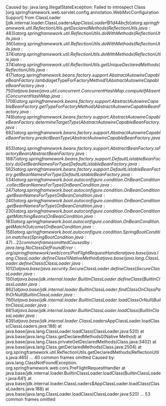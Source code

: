 Caused by: java.lang.IllegalStateException: Failed to introspect Class [org.springframework.web.servlet.config.annotation.WebMvcConfigurationSupport] from ClassLoader [jdk.internal.loader.ClassLoaders$AppClassLoader@1d44bcfa]
	at org.springframework.util.ReflectionUtils.getDeclaredMethods(ReflectionUtils.java:483)
	at org.springframework.util.ReflectionUtils.doWithMethods(ReflectionUtils.java:360)
	at org.springframework.util.ReflectionUtils.doWithMethods(ReflectionUtils.java:374)
	at org.springframework.util.ReflectionUtils.doWithMethods(ReflectionUtils.java:374)
	at org.springframework.util.ReflectionUtils.getUniqueDeclaredMethods(ReflectionUtils.java:417)
	at org.springframework.beans.factory.support.AbstractAutowireCapableBeanFactory.lambda$getTypeForFactoryMethod$1(AbstractAutowireCapableBeanFactory.java:750)
	at java.base/java.util.concurrent.ConcurrentHashMap.computeIfAbsent(ConcurrentHashMap.java:1708)
	at org.springframework.beans.factory.support.AbstractAutowireCapableBeanFactory.getTypeForFactoryMethod(AbstractAutowireCapableBeanFactory.java:749)
	at org.springframework.beans.factory.support.AbstractAutowireCapableBeanFactory.determineTargetType(AbstractAutowireCapableBeanFactory.java:682)
	at org.springframework.beans.factory.support.AbstractAutowireCapableBeanFactory.predictBeanType(AbstractAutowireCapableBeanFactory.java:653)
	at org.springframework.beans.factory.support.AbstractBeanFactory.isFactoryBean(AbstractBeanFactory.java:1687)
	at org.springframework.beans.factory.support.DefaultListableBeanFactory.doGetBeanNamesForType(DefaultListableBeanFactory.java:562)
	at org.springframework.beans.factory.support.DefaultListableBeanFactory.getBeanNamesForType(DefaultListableBeanFactory.java:534)
	at org.springframework.boot.autoconfigure.condition.OnBeanCondition.collectBeanNamesForType(OnBeanCondition.java:247)
	at org.springframework.boot.autoconfigure.condition.OnBeanCondition.getBeanNamesForType(OnBeanCondition.java:240)
	at org.springframework.boot.autoconfigure.condition.OnBeanCondition.getBeanNamesForType(OnBeanCondition.java:230)
	at org.springframework.boot.autoconfigure.condition.OnBeanCondition.getMatchingBeans(OnBeanCondition.java:183)
	at org.springframework.boot.autoconfigure.condition.OnBeanCondition.getMatchOutcome(OnBeanCondition.java:158)
	at org.springframework.boot.autoconfigure.condition.SpringBootCondition.matches(SpringBootCondition.java:47)
	... 22 common frames omitted
Caused by: java.lang.NoClassDefFoundError: org/springframework/web/cors/PreFlightRequestHandler
	at java.base/java.lang.ClassLoader.defineClass1(Native Method)
	at java.base/java.lang.ClassLoader.defineClass(ClassLoader.java:1012)
	at java.base/java.security.SecureClassLoader.defineClass(SecureClassLoader.java:150)
	at java.base/jdk.internal.loader.BuiltinClassLoader.defineClass(BuiltinClassLoader.java:862)
	at java.base/jdk.internal.loader.BuiltinClassLoader.findClassOnClassPathOrNull(BuiltinClassLoader.java:760)
	at java.base/jdk.internal.loader.BuiltinClassLoader.loadClassOrNull(BuiltinClassLoader.java:681)
	at java.base/jdk.internal.loader.BuiltinClassLoader.loadClass(BuiltinClassLoader.java:639)
	at java.base/jdk.internal.loader.ClassLoaders$AppClassLoader.loadClass(ClassLoaders.java:188)
	at java.base/java.lang.ClassLoader.loadClass(ClassLoader.java:520)
	at java.base/java.lang.Class.getDeclaredMethods0(Native Method)
	at java.base/java.lang.Class.privateGetDeclaredMethods(Class.java:3402)
	at java.base/java.lang.Class.getDeclaredMethods(Class.java:2504)
	at org.springframework.util.ReflectionUtils.getDeclaredMethods(ReflectionUtils.java:465)
	... 40 common frames omitted
Caused by: java.lang.ClassNotFoundException: org.springframework.web.cors.PreFlightRequestHandler
	at java.base/jdk.internal.loader.BuiltinClassLoader.loadClass(BuiltinClassLoader.java:641)
	at java.base/jdk.internal.loader.ClassLoaders$AppClassLoader.loadClass(ClassLoaders.java:188)
	at java.base/java.lang.ClassLoader.loadClass(ClassLoader.java:520)
	... 53 common frames omitted
